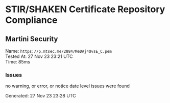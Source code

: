 # STIR/SHAKEN Certificate Repository Compliance

## Martini Security

Name: `https://p.mtsec.me/2884/MeDAj4QvsE_C.pem`\
Tested At: 27 Nov 23 23:21 UTC\
Time: 85ms

### Issues

no warning, or error, or notice date level issues were found

Generated: 27 Nov 23 23:28 UTC